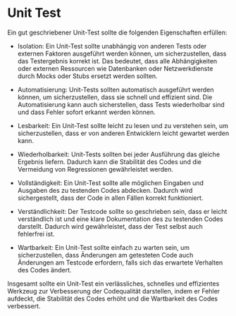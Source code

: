 # Unit Test

Ein gut geschriebener Unit-Test sollte die folgenden Eigenschaften erfüllen:

- Isolation: Ein Unit-Test sollte unabhängig von anderen Tests oder externen Faktoren ausgeführt werden können, um sicherzustellen, dass das Testergebnis korrekt ist. Das bedeutet, dass alle Abhängigkeiten oder externen Ressourcen wie Datenbanken oder Netzwerkdienste durch Mocks oder Stubs ersetzt werden sollten.

- Automatisierung: Unit-Tests sollten automatisch ausgeführt werden können, um sicherzustellen, dass sie schnell und effizient sind. Die Automatisierung kann auch sicherstellen, dass Tests wiederholbar sind und dass Fehler sofort erkannt werden können.

- Lesbarkeit: Ein Unit-Test sollte leicht zu lesen und zu verstehen sein, um sicherzustellen, dass er von anderen Entwicklern leicht gewartet werden kann.

- Wiederholbarkeit: Unit-Tests sollten bei jeder Ausführung das gleiche Ergebnis liefern. Dadurch kann die Stabilität des Codes und die Vermeidung von Regressionen gewährleistet werden.

- Vollständigkeit: Ein Unit-Test sollte alle möglichen Eingaben und Ausgaben des zu testenden Codes abdecken. Dadurch wird sichergestellt, dass der Code in allen Fällen korrekt funktioniert.

- Verständlichkeit: Der Testcode sollte so geschrieben sein, dass er leicht verständlich ist und eine klare Dokumentation des zu testenden Codes darstellt. Dadurch wird gewährleistet, dass der Test selbst auch fehlerfrei ist.

- Wartbarkeit: Ein Unit-Test sollte einfach zu warten sein, um sicherzustellen, dass Änderungen am getesteten Code auch Änderungen am Testcode erfordern, falls sich das erwartete Verhalten des Codes ändert.

Insgesamt sollte ein Unit-Test ein verlässliches, schnelles und effizientes Werkzeug zur Verbesserung der Codequalität darstellen, indem er Fehler aufdeckt, die Stabilität des Codes erhöht und die Wartbarkeit des Codes verbessert.
